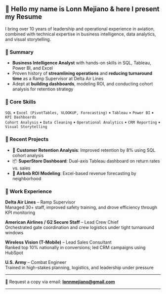 ## 📄 Hello my name is Lonn Mejiano & here I present my Resume

I bring over 10 years of leadership and operational experience in aviation, combined with technical expertise in business intelligence, data analytics, and visual storytelling.

### 🔹 Summary
- **Business Intelligence Analyst** with hands-on skills in SQL, Tableau, Power BI, and Excel
- Proven history of **streamlining operations** and **reducing turnaround time** as a Ramp Supervisor at Delta Air Lines
- Adept at **building dashboards**, modeling ROI, and conducting cohort analysis for retention strategy

### 🔹 Core Skills
`SQL` • `Excel (PivotTables, VLOOKUP, Forecasting)` • `Tableau` • `Power BI` • `KPI Dashboards`  
`Cohort Analysis` • `Data Cleaning` • `Operational Analytics` • `CRM Reporting` • `Visual Storytelling`

### 🔹 Recent Projects
- 🧩 **Customer Retention Analysis**: Improved retention by 8% using SQL cohort analysis  
- 📦 **SuperStore Dashboard**: Dual-axis Tableau dashboard on return rates vs. sales  
- 🏡 **Airbnb ROI Modeling**: Excel-based revenue forecasting by neighborhood

### 🔹 Work Experience
**Delta Air Lines** – Ramp Supervisor  
Managed 30+ staff, improved safety training, and drove efficiency through KPI monitoring

**American Airlines / G2 Secure Staff** – Lead Crew Chief  
Orchestrated gate coordination and crew logistics under tight turnaround windows

**Wireless Vision (T-Mobile)** – Lead Sales Consultant  
Ranked top 10% nationally in conversions; led CRM campaigns using HubSpot

**U.S. Army** – Combat Engineer  
Trained in high-stakes planning, logistics, and leadership under pressure

---

🔗 Request a copy via email: **lonnmejiano@gmail.com**

---
